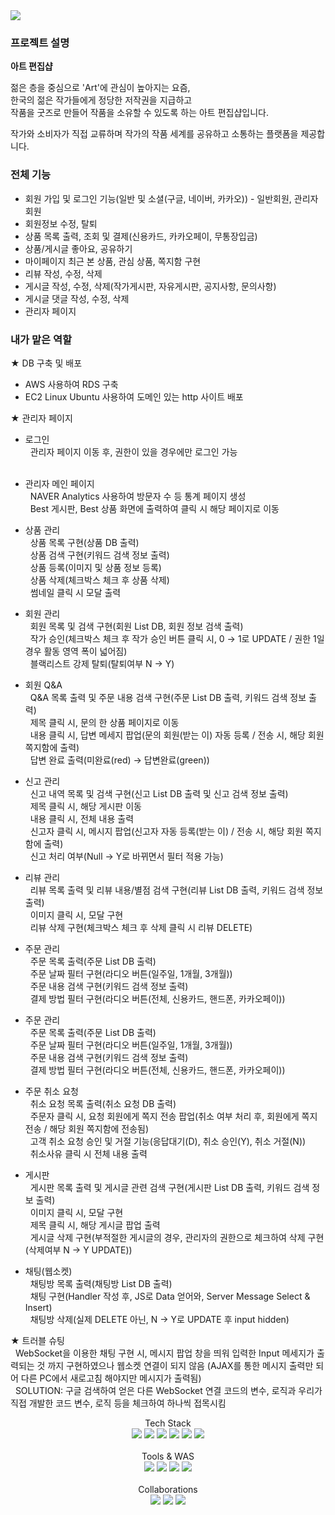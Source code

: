 <img src="https://capsule-render.vercel.app/api?type=waving&color=auto&height=200&section=header&text=art_stroke&fontSize=90" />

### 프로젝트 설명
**아트 편집샵**

젊은 층을 중심으로 'Art'에 관심이 높아지는 요즘,<br> 한국의 젊은 작가들에게 정당한 저작권을 지급하고<br> 
작품을 굿즈로 만들어 작품을 소유할 수 있도록 하는 아트 편집샵입니다.<br>

작가와 소비자가 직접 교류하며 작가의 작품 세계를 공유하고 소통하는 플랫폼을 제공합니다.

### 전체 기능
- 회원 가입 및 로그인 기능(일반 및 소셜(구글, 네이버, 카카오)) - 일반회원, 관리자 회원
- 회원정보 수정, 탈퇴
- 상품 목록 출력, 조회 및 결제(신용카드, 카카오페이, 무통장입금)
- 상품/게시글 좋아요, 공유하기
- 마이페이지 최근 본 상품, 관심 상품, 쪽지함 구현
- 리뷰 작성, 수정, 삭제
- 게시글 작성, 수정, 삭제(작가게시판, 자유게시판, 공지사항, 문의사항)
- 게시글 댓글 작성, 수정, 삭제
- 관리자 페이지


### 내가 맡은 역할

★ DB 구축 및 배포
- AWS 사용하여 RDS 구축
- EC2 Linux Ubuntu 사용하여 도메인 있는 http 사이트 배포

★ 관리자 페이지 <br>
   
- 로그인 <br>
  &nbsp;&nbsp;관리자 페이지 이동 후, 권한이 있을 경우에만 로그인 가능 <br><br>
    
- 관리자 메인 페이지 <br>
  &nbsp;&nbsp;NAVER Analytics 사용하여 방문자 수 등 통계 페이지 생성<br>
  &nbsp;&nbsp;Best 게시판, Best 상품 화면에 출력하여 클릭 시 해당 페이지로 이동<br>
- 상품 관리 <br>
  &nbsp;&nbsp;상품 목록 구현(상품 DB 출력) <br>
  &nbsp;&nbsp;상품 검색 구현(키워드 검색 정보 출력) <br>
  &nbsp;&nbsp;상품 등록(이미지 및 상품 정보 등록) <br>
  &nbsp;&nbsp;상품 삭제(체크박스 체크 후 상품 삭제) <br>
  &nbsp;&nbsp;썸네일 클릭 시 모달 출력 <br>
- 회원 관리 <br>
  &nbsp;&nbsp;회원 목록 및 검색 구현(회원 List DB, 회원 정보 검색 출력) <br>
  &nbsp;&nbsp;작가 승인(체크박스 체크 후 작가 승인 버튼 클릭 시, 0 → 1로 UPDATE /
   권한 1일 경우 활동 영역 폭이 넓어짐) <br>
  &nbsp;&nbsp;블랙리스트 강제 탈퇴(탈퇴여부 N → Y) <br>

- 회원 Q&A <br>
  &nbsp;&nbsp;Q&A 목록 출력 및 주문 내용 검색 구현(주문 List DB 출력, 키워드 검색 정보 출력)<br>
  &nbsp;&nbsp;제목 클릭 시, 문의 한 상품 페이지로 이동<br>
  &nbsp;&nbsp;내용 클릭 시, 답변 메세지 팝업(문의 회원(받는 이) 자동 등록 / 전송 시, 해당 회원 쪽지함에 출력) <br>
  &nbsp;&nbsp;답변 완료 출력(미완료(red) → 답변완료(green)) <br>

- 신고 관리 <br>
  &nbsp;&nbsp;신고 내역 목록 및 검색 구현(신고 List DB 출력 및 신고 검색 정보 출력)<br>
  &nbsp;&nbsp;제목 클릭 시, 해당 게시판 이동<br>
  &nbsp;&nbsp;내용 클릭 시, 전체 내용 출력 <br>
  &nbsp;&nbsp;신고자 클릭 시, 메시지 팝업(신고자 자동 등록(받는 이) / 전송 시, 해당 회원 쪽지함에 출력) <br>
  &nbsp;&nbsp;신고 처리 여부(Null → Y로 바뀌면서 필터 적용 가능)<br>

- 리뷰 관리 <br>
  &nbsp;&nbsp;리뷰 목록 출력 및 리뷰 내용/별점 검색 구현(리뷰 List DB 출력, 키워드 검색 정보 출력)<br>
  &nbsp;&nbsp;이미지 클릭 시, 모달 구현 <br>
  &nbsp;&nbsp;리뷰 삭제 구현(체크박스 체크 후 삭제 클릭 시 리뷰 DELETE) <br> 

- 주문 관리 <br>
  &nbsp;&nbsp;주문 목록 출력(주문 List DB 출력)<br>
  &nbsp;&nbsp;주문 날짜 필터 구현(라디오 버튼(일주일, 1개월, 3개월))<br>
  &nbsp;&nbsp;주문 내용 검색 구현(키워드 검색 정보 출력) <br> 
  &nbsp;&nbsp;결제 방법 필터 구현(라디오 버튼(전체, 신용카드, 핸드폰, 카카오페이)) <br>
  
- 주문 관리 <br>
  &nbsp;&nbsp;주문 목록 출력(주문 List DB 출력)<br>
  &nbsp;&nbsp;주문 날짜 필터 구현(라디오 버튼(일주일, 1개월, 3개월))<br>
  &nbsp;&nbsp;주문 내용 검색 구현(키워드 검색 정보 출력) <br> 
  &nbsp;&nbsp;결제 방법 필터 구현(라디오 버튼(전체, 신용카드, 핸드폰, 카카오페이)) <br>
    
- 주문 취소 요청 <br>
  &nbsp;&nbsp;취소 요청 목록 출력(취소 요청 DB 출력)<br>
  &nbsp;&nbsp;주문자 클릭 시, 요청 회원에게 쪽지 전송 팝업(취소 여부 처리 후, 회원에게 쪽지 전송 / 해당 회원 쪽지함에 전송됨)<br>
  &nbsp;&nbsp;고객 취소 요청 승인 및 거절 기능(응답대기(D), 취소 승인(Y), 취소 거절(N)) <br> 
  &nbsp;&nbsp;취소사유 클릭 시 전체 내용 출력<br>
  
- 게시판 <br>
  &nbsp;&nbsp;게시판 목록 출력 및 게시글 관련 검색 구현(게시판 List DB 출력, 키워드 검색 정보 출력)<br>
  &nbsp;&nbsp;이미지 클릭 시, 모달 구현<br>
  &nbsp;&nbsp;제목 클릭 시, 해당 게시글 팝업 출력 <br> 
  &nbsp;&nbsp;게시글 삭제 구현(부적절한 게시글의 경우, 관리자의 권한으로 체크하여 삭제 구현(삭제여부 N → Y UPDATE))<br>
  
- 채팅(웹소켓) <br>
  &nbsp;&nbsp;채팅방 목록 출력(채팅방 List DB 출력)<br>
  &nbsp;&nbsp;채팅 구현(Handler 작성 후, JS로 Data 얻어와, Server Message Select & Insert)<br>
  &nbsp;&nbsp;채팅방 삭제(실제 DELETE 아닌, N → Y로 UPDATE 후 input hidden) <br>  
  
★ 트러블 슈팅 <br>
  &nbsp;&nbsp;WebSocket을 이용한 채팅 구현 시, 메시지 팝업 창을 띄워
  입력한 Input 메세지가 출력되는 것 까지 구현하였으나
  웹소켓 연결이 되지 않음
  (AJAX를 통한 메시지 출력만 되어 다른 PC에서 새로고침
  해야지만 메시지가 출력됨) 
  <br>
  &nbsp;&nbsp;SOLUTION: 구글 검색하여 얻은 다른 WebSocket 연결 코드의 변수, 
  로직과 우리가 직접 개발한 코드 변수, 로직 등을 체크하여 하나씩 접목시킴
   <br>  
  



<div align="center">
    <div align="center">
    Tech Stack<br>
</div>
   <img src="https://img.shields.io/badge/Java-007396?style=flat&logo=Java&logoColor=white" />
   <img src="https://img.shields.io/badge/HTML5-E34F26?style=flat&logo=HTML5&logoColor=white" />
   <img src="https://img.shields.io/badge/CSS3-1572B6?style=flat&logo=CSS3&logoColor=white" />
   <img src="https://img.shields.io/badge/javascript-F7DF1E?style=flat&logo=javascript&logoColor=white" />
  <img src="https://img.shields.io/badge/Oracle SQL-F80000?style=flat&logo=oracle&logoColor=white" />
  <img src="https://img.shields.io/badge/jQuery-0769AD?style=flat&logo=jquery&logoColor=white" />
</div>
<br>
<div align="center">
    <div align="center">
    Tools & WAS <br>
</div>
<div align="center">
    <img src="https://img.shields.io/badge/Spring-6DB33F?style=flat&logo=spring&logoColor=white" />
    <img src="https://img.shields.io/badge/eclipseIDE-2C2255?style=flat&logo=eclipseide&logoColor=white" />
    <img src="https://img.shields.io/badge/Visual Studio Code-007ACC?style=flat&logo=visualstudiocode&logoColor=white" />
    <img src="https://img.shields.io/badge/Apache&nbsp;Tomcat-F8DC75?style=flat&logo=apachetomcat&logoColor=black" />
</div>
<br>
<div align="center">
  <div align="center">
  Collaborations<br>
</div>
<div align="center">
    <img src="https://img.shields.io/badge/GitHub-181717?style=flat&logo=github&logoColor=white" />
    <img src="https://img.shields.io/badge/amazon AWS-232F3E?style=flat&logo=amazonaws&logoColor=white" />
    <img src="https://img.shields.io/badge/Maven-C71A36?style=flat&logo=apachemaven&logoColor=white" />
</div>
